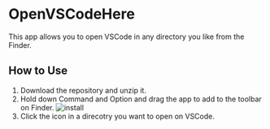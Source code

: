 # OpenVSCodeHere
This app allows you to open VSCode in any directory you like from the Finder.

## How to Use
1. Download the repository and unzip it.
1. Hold down Command and Option and drag the app to add to the toolbar on Finder.
![install](https://github.com/seihello/open-vscode-here/assets/34885995/7a29792a-d786-4bc1-bd18-156e9c4e6939)
1. Click the icon in a direcotry you want to open on VSCode.
